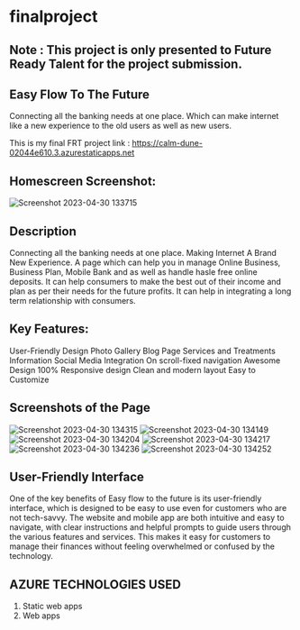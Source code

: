# finalproject
## Note : This project is only presented to Future Ready Talent for the project submission.
## Easy Flow To The Future
Connecting all the banking needs at one place. Which can make internet like a new experience to the old users as well as new users.

This is my final FRT project link : https://calm-dune-02044e610.3.azurestaticapps.net

## Homescreen Screenshot:
![Screenshot 2023-04-30 133715](https://user-images.githubusercontent.com/124879425/235342767-803622fc-76d7-401c-8f72-de61732f10e0.png)

## Description 
Connecting all the banking needs at one place. Making Internet A Brand New Experience. A page which can help you in manage Online Business, Business Plan, Mobile Bank and as well as handle hasle free online deposits. It can help consumers to make the best out of their income and plan as per their needs for the future profits. It can help in integrating a long term relationship with consumers.

## Key Features:
User-Friendly Design
Photo Gallery
Blog Page
Services and Treatments Information
Social Media Integration
On scroll-fixed navigation
Awesome Design
100% Responsive design
Clean and modern layout
Easy to Customize

## Screenshots of the Page
![Screenshot 2023-04-30 134315](https://user-images.githubusercontent.com/124879425/235342986-052435c8-0945-4c72-bef0-6864a3f7bb69.png)
![Screenshot 2023-04-30 134149](https://user-images.githubusercontent.com/124879425/235342988-db21dee7-4158-47cc-bb38-b4419567968a.png)
![Screenshot 2023-04-30 134204](https://user-images.githubusercontent.com/124879425/235342989-8f26c2d0-5ee6-4a50-b3ad-23c36574c76a.png)
![Screenshot 2023-04-30 134217](https://user-images.githubusercontent.com/124879425/235342990-9290e167-0dc2-4210-a915-c817ad0d2433.png)
![Screenshot 2023-04-30 134236](https://user-images.githubusercontent.com/124879425/235342991-851cec77-aab4-42ca-a048-b01b4b4d2945.png)
![Screenshot 2023-04-30 134252](https://user-images.githubusercontent.com/124879425/235342992-a2b4a4ab-bae6-4822-ac2d-8aca58d34419.png)

## User-Friendly Interface
One of the key benefits of Easy flow to the future is its user-friendly interface, which is designed to be easy to use even for customers who are not tech-savvy. The website and mobile app are both intuitive and easy to navigate, with clear instructions and helpful prompts to guide users through the various features and services. This makes it easy for customers to manage their finances without feeling overwhelmed or confused by the technology.

## AZURE TECHNOLOGIES USED
1. Static web apps
2. Web apps

